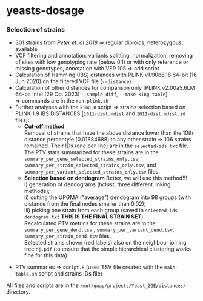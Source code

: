 # yeasts-dosage

### Selection of strains   
- 301 strains from *Peter et. al  2018* => regular diploids, heterozygous, available  
- VCF filtering and annotation: variants splitting, normalization, removing of sites  with low genotyping rate (below 0.1) or with only reference or missing genotypes, annotation with VEP 105 => add script
- Calculation of Hamming (IBS) distances with PLINK v1.90b6.18 64-bit (16 Jun 2020) on the filtered VCF file (`--distance`)
- Calculation of other distances for comparison only [PLINK v2.00a5.6LM 64-bit Intel (29 Oct 2023) `--sample-diff`, `--make-king-table`]   
  => commands are in the `run-plink.sh`
 - Further analyses with the `king.R` script => strains selection based on PLINK 1.9 IBS DISTANCES [`1011-dist.mdist` and `1011-dist.mdist.id` files]:
   * **Cut-off method**   
     Removal of strains that have the above distance lower than the 10th distance percentyle  (0.01884688) to any other strain => 106 strains remained. 
     Their IDs (one per line) are in the `selected-ids.txt` file. The PTV stats summarized for these strains are in the `summary_per_gene_selected_strains_only.tsv`, `summary_per_strain_selected_strains_only.tsv`, and `summary_per_variant_selected_strains_only.tsv` files.
    * **Selection based on dendogram**  Better, we will use this method!!!   
         i) generation of dendograms (hclust, three different linking methods);                
         ii) cutting the UPGMA ("average") dendogram into 98 groups (with distance from the final nodes smaller than 0.02);   
         iii) picking one strain from each group (saved in `selected-ids-dendogram.txt` **THIS IS THE FINAL STRAIN SET**).   
      Recalculated PTV metrics for these strains are in the `summary_per_gene_dend.tsv` , `summary_per_variant_dend.tsv`, `summary_per_strain_dend.tsv` files.  
      Selected strains shown (red labels) also on the neighbour joining tree `nj.pdf` (to ensure that the simple hierarchical clustering works fine for this data).   

 * PTV summaries => `script.R`  (uses TSV file created with the `make-table.sh` script and strains IDs file)      


All files and scripts are in the `/mnt/qnap/projects/Yeast_ZGE/distances/` directory.
  